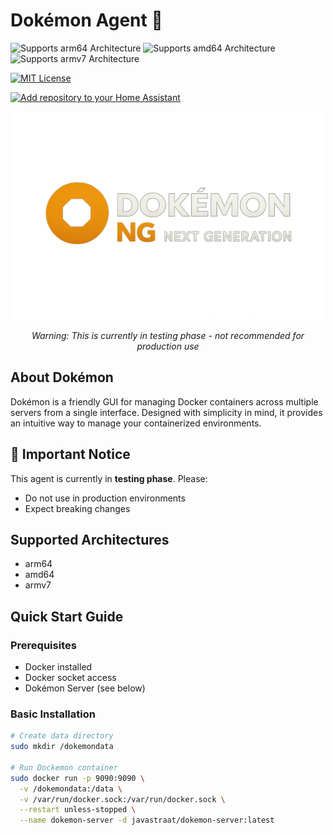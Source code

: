 # Dokémon Agent 🐳

![Supports arm64 Architecture][arm64-shield] 
![Supports amd64 Architecture][amd64-shield] 
![Supports armv7 Architecture][armv7-shield]

[![MIT License][mit]][mit-url]

[![Add repository to your Home Assistant][repository-badge]][repository-url]

[arm64-shield]: https://img.shields.io/badge/arm64-yes-green.svg
[amd64-shield]: https://img.shields.io/badge/amd64-yes-green.svg
[armv7-shield]: https://img.shields.io/badge/armv7-yes-green.svg
[repository-badge]: https://img.shields.io/badge/Add%20repository%20to%20my-Home%20Assistant-41BDF5?logo=home-assistant&style=for-the-badge
[repository-url]: https://my.home-assistant.io/redirect/supervisor_add_addon_repository/?repository_url=https%3A%2F%2Fgithub.com%2Fdokemon-ng%2Fhomeassistant-addons
[mit]: https://img.shields.io/badge/license-MIT-green
[mit-url]: https://opensource.org/licenses/MIT

<div align="center">
  <img alt="Dokémon Logo" src="https://raw.githubusercontent.com/dokemon-ng/.github/main/dokemon-logo.png" width="500">
  <p><em>Warning: This is currently in testing phase - not recommended for production use</em></p>
</div>

## About Dokémon

Dokémon is a friendly GUI for managing Docker containers across multiple servers from a single interface. Designed with simplicity in mind, it provides an intuitive way to manage your containerized environments.

## 🚧 Important Notice
This agent is currently in **testing phase**. Please:
- Do not use in production environments
- Expect breaking changes

## Supported Architectures
- arm64
- amd64
- armv7

## Quick Start Guide

### Prerequisites
- Docker installed
- Docker socket access
- Dokémon Server (see below)

### Basic Installation
```bash
# Create data directory
sudo mkdir /dokemondata

# Run Dockemon container
sudo docker run -p 9090:9090 \
  -v /dokemondata:/data \
  -v /var/run/docker.sock:/var/run/docker.sock \
  --restart unless-stopped \
  --name dokemon-server -d javastraat/dokemon-server:latest

